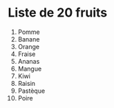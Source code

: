# Liste de 20 fruits

1. Pomme  
2. Banane  
3. Orange  
4. Fraise  
5. Ananas  
6. Mangue  
7. Kiwi  
8. Raisin  
9. Pastèque  
10. Poire  